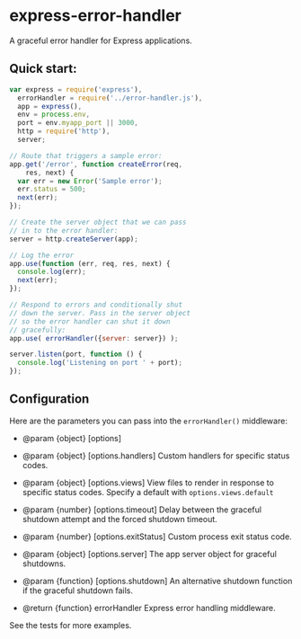 express-error-handler
=====================

A graceful error handler for Express applications.

## Quick start:

```js
var express = require('express'),
  errorHandler = require('../error-handler.js'),
  app = express(),
  env = process.env,
  port = env.myapp_port || 3000,
  http = require('http'),
  server;

// Route that triggers a sample error:
app.get('/error', function createError(req,
    res, next) {
  var err = new Error('Sample error');
  err.status = 500;
  next(err);
});

// Create the server object that we can pass
// in to the error handler:
server = http.createServer(app);

// Log the error
app.use(function (err, req, res, next) {
  console.log(err);
  next(err);
});

// Respond to errors and conditionally shut
// down the server. Pass in the server object
// so the error handler can shut it down
// gracefully:
app.use( errorHandler({server: server}) );

server.listen(port, function () {
  console.log('Listening on port ' + port);
});
```

## Configuration

Here are the parameters you can pass into the `errorHandler()` middleware:

* @param {object} [options]

* @param {object} [options.handlers] Custom handlers for specific status codes.

* @param {object} [options.views] View files to render in response to specific status codes. Specify a default with `options.views.default`
* @param {number} [options.timeout] Delay between the graceful shutdown attempt and the forced shutdown timeout.
* @param {number} [options.exitStatus] Custom process exit status code.
* @param {object} [options.server] The app server object for graceful shutdowns.
* @param {function} [options.shutdown] An alternative shutdown function if the graceful shutdown fails.
* @return {function} errorHandler Express error handling middleware.

See the tests for more examples.
